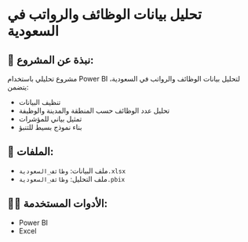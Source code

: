 # تحليل بيانات الوظائف والرواتب في السعودية

## 🧠 نبذة عن المشروع:
مشروع تحليلي باستخدام Power BI لتحليل بيانات الوظائف والرواتب في السعودية، يتضمن:
- تنظيف البيانات
- تحليل عدد الوظائف حسب المنطقة والمدينة والوظيفة
- تمثيل بياني للمؤشرات
- بناء نموذج بسيط للتنبؤ

## 📂 الملفات:
- ملف البيانات: `وظائف_السعودية.xlsx`
- ملف التحليل: `وظائف_السعودية.pbix`

## 👨‍💻 الأدوات المستخدمة:
- Power BI
- Excel
